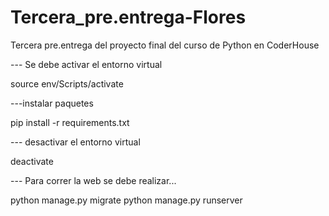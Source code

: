 # Tercera_pre.entrega-Flores
Tercera pre.entrega del proyecto final del curso de Python en CoderHouse

--- Se debe activar el entorno virtual 

source env/Scripts/activate

---instalar paquetes

pip install -r requirements.txt

--- desactivar el entorno virtual

deactivate

--- Para correr la web se debe realizar...

python manage.py migrate
python manage.py runserver
